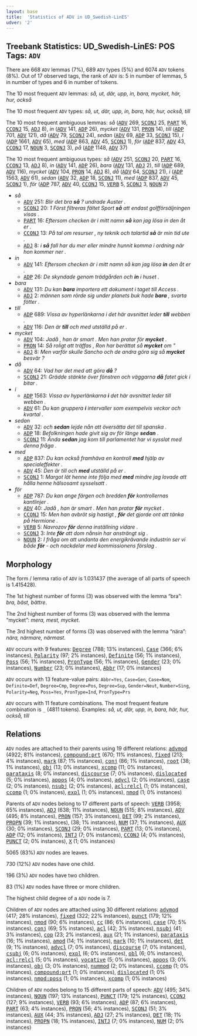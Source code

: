 ```yaml
---
layout: base
title:  'Statistics of ADV in UD_Swedish-LinES'
udver: '2'
---
```


## Treebank Statistics: UD_Swedish-LinES: POS Tags: `ADV`

There are 668 `ADV` lemmas (7%), 689 `ADV` types (5%) and 6074 `ADV` tokens (8%).
Out of 17 observed tags, the rank of `ADV` is: 5 in number of lemmas, 5 in number of types and 6 in number of tokens.

The 10 most frequent `ADV` lemmas: <em>så, ut, där, upp, in, bara, mycket, här, hur, också</em>

The 10 most frequent `ADV` types:  <em>så, ut, där, upp, in, bara, här, hur, också, till</em>

The 10 most frequent ambiguous lemmas: <em>så</em> (<tt><a href="sv_lines-pos-ADV.html">ADV</a></tt> 269, <tt><a href="sv_lines-pos-SCONJ.html">SCONJ</a></tt> 25, <tt><a href="sv_lines-pos-PART.html">PART</a></tt> 16, <tt><a href="sv_lines-pos-CCONJ.html">CCONJ</a></tt> 15, <tt><a href="sv_lines-pos-ADJ.html">ADJ</a></tt> 8), <em>in</em> (<tt><a href="sv_lines-pos-ADV.html">ADV</a></tt> 141, <tt><a href="sv_lines-pos-ADP.html">ADP</a></tt> 26), <em>mycket</em> (<tt><a href="sv_lines-pos-ADV.html">ADV</a></tt> 131, <tt><a href="sv_lines-pos-PRON.html">PRON</a></tt> 14), <em>till</em> (<tt><a href="sv_lines-pos-ADP.html">ADP</a></tt> 701, <tt><a href="sv_lines-pos-ADV.html">ADV</a></tt> 121), <em>då</em> (<tt><a href="sv_lines-pos-ADV.html">ADV</a></tt> 79, <tt><a href="sv_lines-pos-SCONJ.html">SCONJ</a></tt> 24), <em>sedan</em> (<tt><a href="sv_lines-pos-ADV.html">ADV</a></tt> 69, <tt><a href="sv_lines-pos-ADP.html">ADP</a></tt> 33, <tt><a href="sv_lines-pos-SCONJ.html">SCONJ</a></tt> 15), <em>i</em> (<tt><a href="sv_lines-pos-ADP.html">ADP</a></tt> 1661, <tt><a href="sv_lines-pos-ADV.html">ADV</a></tt> 65), <em>med</em> (<tt><a href="sv_lines-pos-ADP.html">ADP</a></tt> 863, <tt><a href="sv_lines-pos-ADV.html">ADV</a></tt> 45, <tt><a href="sv_lines-pos-SCONJ.html">SCONJ</a></tt> 1), <em>för</em> (<tt><a href="sv_lines-pos-ADP.html">ADP</a></tt> 837, <tt><a href="sv_lines-pos-ADV.html">ADV</a></tt> 43, <tt><a href="sv_lines-pos-CCONJ.html">CCONJ</a></tt> 17, <tt><a href="sv_lines-pos-NOUN.html">NOUN</a></tt> 3, <tt><a href="sv_lines-pos-SCONJ.html">SCONJ</a></tt> 3), <em>på</em> (<tt><a href="sv_lines-pos-ADP.html">ADP</a></tt> 1148, <tt><a href="sv_lines-pos-ADV.html">ADV</a></tt> 37)

The 10 most frequent ambiguous types:  <em>så</em> (<tt><a href="sv_lines-pos-ADV.html">ADV</a></tt> 251, <tt><a href="sv_lines-pos-SCONJ.html">SCONJ</a></tt> 20, <tt><a href="sv_lines-pos-PART.html">PART</a></tt> 16, <tt><a href="sv_lines-pos-CCONJ.html">CCONJ</a></tt> 13, <tt><a href="sv_lines-pos-ADJ.html">ADJ</a></tt> 8), <em>in</em> (<tt><a href="sv_lines-pos-ADV.html">ADV</a></tt> 141, <tt><a href="sv_lines-pos-ADP.html">ADP</a></tt> 26), <em>bara</em> (<tt><a href="sv_lines-pos-ADV.html">ADV</a></tt> 131, <tt><a href="sv_lines-pos-ADJ.html">ADJ</a></tt> 2), <em>till</em> (<tt><a href="sv_lines-pos-ADP.html">ADP</a></tt> 689, <tt><a href="sv_lines-pos-ADV.html">ADV</a></tt> 116), <em>mycket</em> (<tt><a href="sv_lines-pos-ADV.html">ADV</a></tt> 104, <tt><a href="sv_lines-pos-PRON.html">PRON</a></tt> 14, <tt><a href="sv_lines-pos-ADJ.html">ADJ</a></tt> 8), <em>då</em> (<tt><a href="sv_lines-pos-ADV.html">ADV</a></tt> 64, <tt><a href="sv_lines-pos-SCONJ.html">SCONJ</a></tt> 21), <em>i</em> (<tt><a href="sv_lines-pos-ADP.html">ADP</a></tt> 1563, <tt><a href="sv_lines-pos-ADV.html">ADV</a></tt> 61), <em>sedan</em> (<tt><a href="sv_lines-pos-ADV.html">ADV</a></tt> 32, <tt><a href="sv_lines-pos-ADP.html">ADP</a></tt> 18, <tt><a href="sv_lines-pos-SCONJ.html">SCONJ</a></tt> 11), <em>med</em> (<tt><a href="sv_lines-pos-ADP.html">ADP</a></tt> 837, <tt><a href="sv_lines-pos-ADV.html">ADV</a></tt> 45, <tt><a href="sv_lines-pos-SCONJ.html">SCONJ</a></tt> 1), <em>för</em> (<tt><a href="sv_lines-pos-ADP.html">ADP</a></tt> 787, <tt><a href="sv_lines-pos-ADV.html">ADV</a></tt> 40, <tt><a href="sv_lines-pos-CCONJ.html">CCONJ</a></tt> 15, <tt><a href="sv_lines-pos-VERB.html">VERB</a></tt> 5, <tt><a href="sv_lines-pos-SCONJ.html">SCONJ</a></tt> 3, <tt><a href="sv_lines-pos-NOUN.html">NOUN</a></tt> 2)


* <em>så</em>
  * <tt><a href="sv_lines-pos-ADV.html">ADV</a></tt> 251: <em>Blir det bra <b>så</b> ? undrade Auster .</em>
  * <tt><a href="sv_lines-pos-SCONJ.html">SCONJ</a></tt> 20: <em>1 Först filtreras fältet Sport <b>så</b> att endast golfförsäljningen visas .</em>
  * <tt><a href="sv_lines-pos-PART.html">PART</a></tt> 16: <em>Eftersom checken är i mitt namn <b>så</b> kan jag lösa in den åt er .</em>
  * <tt><a href="sv_lines-pos-CCONJ.html">CCONJ</a></tt> 13: <em>På tal om resurser , ny teknik och talartid <b>så</b> är min tid ute .</em>
  * <tt><a href="sv_lines-pos-ADJ.html">ADJ</a></tt> 8: <em>i <b>så</b> fall har du mer eller mindre hunnit komma i ordning när hon kommer ner .</em>
* <em>in</em>
  * <tt><a href="sv_lines-pos-ADV.html">ADV</a></tt> 141: <em>Eftersom checken är i mitt namn så kan jag lösa <b>in</b> den åt er .</em>
  * <tt><a href="sv_lines-pos-ADP.html">ADP</a></tt> 26: <em>De skyndade genom trädgården och <b>in</b> i huset .</em>
* <em>bara</em>
  * <tt><a href="sv_lines-pos-ADV.html">ADV</a></tt> 131: <em>Du kan <b>bara</b> importera ett dokument i taget till Access .</em>
  * <tt><a href="sv_lines-pos-ADJ.html">ADJ</a></tt> 2: <em>männen som rörde sig under planets buk hade <b>bara</b> , svarta fötter .</em>
* <em>till</em>
  * <tt><a href="sv_lines-pos-ADP.html">ADP</a></tt> 689: <em>Vissa av hyperlänkarna i det här avsnittet leder <b>till</b> webben .</em>
  * <tt><a href="sv_lines-pos-ADV.html">ADV</a></tt> 116: <em>Den är <b>till</b> och med utställd på er .</em>
* <em>mycket</em>
  * <tt><a href="sv_lines-pos-ADV.html">ADV</a></tt> 104: <em>Jadå , han är smart . Men han pratar för <b>mycket</b> .</em>
  * <tt><a href="sv_lines-pos-PRON.html">PRON</a></tt> 14: <em>Så roligt att träffas , Ron har berättat så <b>mycket</b> om "</em>
  * <tt><a href="sv_lines-pos-ADJ.html">ADJ</a></tt> 8: <em>Men varför skulle Sancho och de andra göra sig så <b>mycket</b> besvär ?</em>
* <em>då</em>
  * <tt><a href="sv_lines-pos-ADV.html">ADV</a></tt> 64: <em>Vad har det med att göra <b>då</b> ?</em>
  * <tt><a href="sv_lines-pos-SCONJ.html">SCONJ</a></tt> 21: <em>Grädde stänkte över fönstren och väggarna <b>då</b> fatet gick i bitar .</em>
* <em>i</em>
  * <tt><a href="sv_lines-pos-ADP.html">ADP</a></tt> 1563: <em>Vissa av hyperlänkarna <b>i</b> det här avsnittet leder till webben .</em>
  * <tt><a href="sv_lines-pos-ADV.html">ADV</a></tt> 61: <em>Du kan gruppera <b>i</b> intervaller som exempelvis veckor och kvartal .</em>
* <em>sedan</em>
  * <tt><a href="sv_lines-pos-ADV.html">ADV</a></tt> 32: <em>och <b>sedan</b> lejde nån att översätta det till spanska .</em>
  * <tt><a href="sv_lines-pos-ADP.html">ADP</a></tt> 18: <em>Befolkningen hade givit sig av för länge <b>sedan</b> .</em>
  * <tt><a href="sv_lines-pos-SCONJ.html">SCONJ</a></tt> 11: <em>Ända <b>sedan</b> jag kom till parlamentet har vi sysslat med denna fråga .</em>
* <em>med</em>
  * <tt><a href="sv_lines-pos-ADP.html">ADP</a></tt> 837: <em>Du kan också framhäva en kontroll <b>med</b> hjälp av specialeffekter .</em>
  * <tt><a href="sv_lines-pos-ADV.html">ADV</a></tt> 45: <em>Den är till och <b>med</b> utställd på er .</em>
  * <tt><a href="sv_lines-pos-SCONJ.html">SCONJ</a></tt> 1: <em>Margot lät henne inte följa med <b>med</b> mindre jag lovade att hålla henne hälsosamt sysselsatt .</em>
* <em>för</em>
  * <tt><a href="sv_lines-pos-ADP.html">ADP</a></tt> 787: <em>Du kan ange färgen och bredden <b>för</b> kontrollernas kantlinjer .</em>
  * <tt><a href="sv_lines-pos-ADV.html">ADV</a></tt> 40: <em>Jadå , han är smart . Men han pratar <b>för</b> mycket .</em>
  * <tt><a href="sv_lines-pos-CCONJ.html">CCONJ</a></tt> 15: <em>Men han avbröt sig hastigt , <b>för</b> det gjorde ont att tänka på Hermione .</em>
  * <tt><a href="sv_lines-pos-VERB.html">VERB</a></tt> 5: <em>Navrozov <b>för</b> denna inställning vidare .</em>
  * <tt><a href="sv_lines-pos-SCONJ.html">SCONJ</a></tt> 3: <em>Inte <b>för</b> att dom nånsin har ansträngt sig .</em>
  * <tt><a href="sv_lines-pos-NOUN.html">NOUN</a></tt> 2: <em>I fråga om att undanta den energikrävande industrin ser vi både <b>för</b> - och nackdelar med kommissionens förslag .</em>

## Morphology

The form / lemma ratio of `ADV` is 1.031437 (the average of all parts of speech is 1.415428).

The 1st highest number of forms (3) was observed with the lemma “bra”: <em>bra, bäst, bättre</em>.

The 2nd highest number of forms (3) was observed with the lemma “mycket”: <em>mera, mest, mycket</em>.

The 3rd highest number of forms (3) was observed with the lemma “nära”: <em>nära, närmare, närmast</em>.

`ADV` occurs with 9 features: <tt><a href="sv_lines-feat-Degree.html">Degree</a></tt> (788; 13% instances), <tt><a href="sv_lines-feat-Case.html">Case</a></tt> (366; 6% instances), <tt><a href="sv_lines-feat-Polarity.html">Polarity</a></tt> (97; 2% instances), <tt><a href="sv_lines-feat-Definite.html">Definite</a></tt> (56; 1% instances), <tt><a href="sv_lines-feat-Poss.html">Poss</a></tt> (56; 1% instances), <tt><a href="sv_lines-feat-PronType.html">PronType</a></tt> (56; 1% instances), <tt><a href="sv_lines-feat-Gender.html">Gender</a></tt> (23; 0% instances), <tt><a href="sv_lines-feat-Number.html">Number</a></tt> (23; 0% instances), <tt><a href="sv_lines-feat-Abbr.html">Abbr</a></tt> (17; 0% instances)

`ADV` occurs with 13 feature-value pairs: `Abbr=Yes`, `Case=Gen`, `Case=Nom`, `Definite=Def`, `Degree=Cmp`, `Degree=Pos`, `Degree=Sup`, `Gender=Neut`, `Number=Sing`, `Polarity=Neg`, `Poss=Yes`, `PronType=Ind`, `PronType=Prs`

`ADV` occurs with 11 feature combinations.
The most frequent feature combination is `_` (4811 tokens).
Examples: <em>så, ut, där, upp, in, bara, här, hur, också, till</em>


## Relations

`ADV` nodes are attached to their parents using 19 different relations: <tt><a href="sv_lines-dep-advmod.html">advmod</a></tt> (4922; 81% instances), <tt><a href="sv_lines-dep-compound-prt.html">compound:prt</a></tt> (670; 11% instances), <tt><a href="sv_lines-dep-fixed.html">fixed</a></tt> (213; 4% instances), <tt><a href="sv_lines-dep-mark.html">mark</a></tt> (87; 1% instances), <tt><a href="sv_lines-dep-conj.html">conj</a></tt> (86; 1% instances), <tt><a href="sv_lines-dep-root.html">root</a></tt> (38; 1% instances), <tt><a href="sv_lines-dep-obj.html">obj</a></tt> (13; 0% instances), <tt><a href="sv_lines-dep-xcomp.html">xcomp</a></tt> (11; 0% instances), <tt><a href="sv_lines-dep-parataxis.html">parataxis</a></tt> (8; 0% instances), <tt><a href="sv_lines-dep-discourse.html">discourse</a></tt> (7; 0% instances), <tt><a href="sv_lines-dep-dislocated.html">dislocated</a></tt> (5; 0% instances), <tt><a href="sv_lines-dep-appos.html">appos</a></tt> (4; 0% instances), <tt><a href="sv_lines-dep-advcl.html">advcl</a></tt> (2; 0% instances), <tt><a href="sv_lines-dep-case.html">case</a></tt> (2; 0% instances), <tt><a href="sv_lines-dep-nsubj.html">nsubj</a></tt> (2; 0% instances), <tt><a href="sv_lines-dep-acl-relcl.html">acl:relcl</a></tt> (1; 0% instances), <tt><a href="sv_lines-dep-ccomp.html">ccomp</a></tt> (1; 0% instances), <tt><a href="sv_lines-dep-expl.html">expl</a></tt> (1; 0% instances), <tt><a href="sv_lines-dep-nmod.html">nmod</a></tt> (1; 0% instances)

Parents of `ADV` nodes belong to 17 different parts of speech: <tt><a href="sv_lines-pos-VERB.html">VERB</a></tt> (3958; 65% instances), <tt><a href="sv_lines-pos-ADJ.html">ADJ</a></tt> (638; 11% instances), <tt><a href="sv_lines-pos-NOUN.html">NOUN</a></tt> (515; 8% instances), <tt><a href="sv_lines-pos-ADV.html">ADV</a></tt> (495; 8% instances), <tt><a href="sv_lines-pos-PRON.html">PRON</a></tt> (157; 3% instances), <tt><a href="sv_lines-pos-DET.html">DET</a></tt> (99; 2% instances), <tt><a href="sv_lines-pos-PROPN.html">PROPN</a></tt> (39; 1% instances),  (38; 1% instances), <tt><a href="sv_lines-pos-NUM.html">NUM</a></tt> (37; 1% instances), <tt><a href="sv_lines-pos-AUX.html">AUX</a></tt> (30; 0% instances), <tt><a href="sv_lines-pos-SCONJ.html">SCONJ</a></tt> (29; 0% instances), <tt><a href="sv_lines-pos-PART.html">PART</a></tt> (13; 0% instances), <tt><a href="sv_lines-pos-ADP.html">ADP</a></tt> (12; 0% instances), <tt><a href="sv_lines-pos-INTJ.html">INTJ</a></tt> (7; 0% instances), <tt><a href="sv_lines-pos-CCONJ.html">CCONJ</a></tt> (4; 0% instances), <tt><a href="sv_lines-pos-PUNCT.html">PUNCT</a></tt> (2; 0% instances), <tt><a href="sv_lines-pos-X.html">X</a></tt> (1; 0% instances)

5065 (83%) `ADV` nodes are leaves.

730 (12%) `ADV` nodes have one child.

196 (3%) `ADV` nodes have two children.

83 (1%) `ADV` nodes have three or more children.

The highest child degree of a `ADV` node is 7.

Children of `ADV` nodes are attached using 30 different relations: <tt><a href="sv_lines-dep-advmod.html">advmod</a></tt> (417; 28% instances), <tt><a href="sv_lines-dep-fixed.html">fixed</a></tt> (322; 22% instances), <tt><a href="sv_lines-dep-punct.html">punct</a></tt> (179; 12% instances), <tt><a href="sv_lines-dep-nmod.html">nmod</a></tt> (90; 6% instances), <tt><a href="sv_lines-dep-cc.html">cc</a></tt> (86; 6% instances), <tt><a href="sv_lines-dep-case.html">case</a></tt> (70; 5% instances), <tt><a href="sv_lines-dep-conj.html">conj</a></tt> (69; 5% instances), <tt><a href="sv_lines-dep-acl.html">acl</a></tt> (42; 3% instances), <tt><a href="sv_lines-dep-nsubj.html">nsubj</a></tt> (41; 3% instances), <tt><a href="sv_lines-dep-cop.html">cop</a></tt> (23; 2% instances), <tt><a href="sv_lines-dep-aux.html">aux</a></tt> (21; 1% instances), <tt><a href="sv_lines-dep-parataxis.html">parataxis</a></tt> (16; 1% instances), <tt><a href="sv_lines-dep-amod.html">amod</a></tt> (14; 1% instances), <tt><a href="sv_lines-dep-mark.html">mark</a></tt> (10; 1% instances), <tt><a href="sv_lines-dep-det.html">det</a></tt> (9; 1% instances), <tt><a href="sv_lines-dep-advcl.html">advcl</a></tt> (7; 0% instances), <tt><a href="sv_lines-dep-discourse.html">discourse</a></tt> (7; 0% instances), <tt><a href="sv_lines-dep-csubj.html">csubj</a></tt> (6; 0% instances), <tt><a href="sv_lines-dep-expl.html">expl</a></tt> (6; 0% instances), <tt><a href="sv_lines-dep-obl.html">obl</a></tt> (6; 0% instances), <tt><a href="sv_lines-dep-acl-relcl.html">acl:relcl</a></tt> (5; 0% instances), <tt><a href="sv_lines-dep-vocative.html">vocative</a></tt> (5; 0% instances), <tt><a href="sv_lines-dep-appos.html">appos</a></tt> (3; 0% instances), <tt><a href="sv_lines-dep-obj.html">obj</a></tt> (3; 0% instances), <tt><a href="sv_lines-dep-nummod.html">nummod</a></tt> (2; 0% instances), <tt><a href="sv_lines-dep-ccomp.html">ccomp</a></tt> (1; 0% instances), <tt><a href="sv_lines-dep-compound-prt.html">compound:prt</a></tt> (1; 0% instances), <tt><a href="sv_lines-dep-dislocated.html">dislocated</a></tt> (1; 0% instances), <tt><a href="sv_lines-dep-nmod-poss.html">nmod:poss</a></tt> (1; 0% instances), <tt><a href="sv_lines-dep-xcomp.html">xcomp</a></tt> (1; 0% instances)

Children of `ADV` nodes belong to 15 different parts of speech: <tt><a href="sv_lines-pos-ADV.html">ADV</a></tt> (495; 34% instances), <tt><a href="sv_lines-pos-NOUN.html">NOUN</a></tt> (197; 13% instances), <tt><a href="sv_lines-pos-PUNCT.html">PUNCT</a></tt> (179; 12% instances), <tt><a href="sv_lines-pos-CCONJ.html">CCONJ</a></tt> (127; 9% instances), <tt><a href="sv_lines-pos-VERB.html">VERB</a></tt> (93; 6% instances), <tt><a href="sv_lines-pos-ADP.html">ADP</a></tt> (87; 6% instances), <tt><a href="sv_lines-pos-PART.html">PART</a></tt> (63; 4% instances), <tt><a href="sv_lines-pos-PRON.html">PRON</a></tt> (56; 4% instances), <tt><a href="sv_lines-pos-SCONJ.html">SCONJ</a></tt> (51; 3% instances), <tt><a href="sv_lines-pos-AUX.html">AUX</a></tt> (44; 3% instances), <tt><a href="sv_lines-pos-ADJ.html">ADJ</a></tt> (27; 2% instances), <tt><a href="sv_lines-pos-DET.html">DET</a></tt> (18; 1% instances), <tt><a href="sv_lines-pos-PROPN.html">PROPN</a></tt> (18; 1% instances), <tt><a href="sv_lines-pos-INTJ.html">INTJ</a></tt> (7; 0% instances), <tt><a href="sv_lines-pos-NUM.html">NUM</a></tt> (2; 0% instances)

